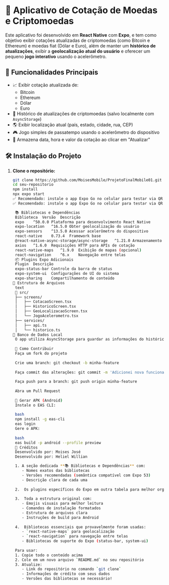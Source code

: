 # 📱 Aplicativo de Cotação de Moedas e Criptomoedas

Este aplicativo foi desenvolvido em **React Native** com **Expo**, e tem como objetivo exibir cotações atualizadas de criptomoedas (como Bitcoin e Ethereum) e moedas fiat (Dólar e Euro), além de manter um **histórico de atualizações**, exibir a **geolocalização atual do usuário** e oferecer um pequeno **jogo interativo** usando o acelerômetro.

## 🚀 Funcionalidades Principais

- 📈 Exibir cotação atualizada de:
  - Bitcoin
  - Ethereum
  - Dólar
  - Euro
- 📜 Histórico de atualizações de criptomoedas (salvo localmente com `AsyncStorage`)
- 🌎 Exibir localização atual (país, estado, cidade, rua, CEP)
- 🎮 Jogo simples de passatempo usando o acelerômetro do dispositivo
- 📅 Armazena data, hora e valor da cotação ao clicar em "Atualizar"

## 🛠️ Instalação do Projeto

1. **Clone o repositório:**
   ```bash
   git clone https://github.com/MoisesMobile/ProjetoFinalMobile01.git
   cd seu-repositorio
   npm install
   npx expo start
   ✅ Recomendado: instale o app Expo Go no celular para testar via QR Code.
   ✅ Recomendado: instale o app Expo Go no celular para testar via QR Code.

    📚 Bibliotecas e Dependências
    Biblioteca	Versão	Descrição
    expo	^50.0.0	Plataforma para desenvolvimento React Native
    expo-location	^16.5.0	Obter geolocalização do usuário
    expo-sensors	^13.5.0	Acessar acelerômetro do dispositivo
    react-native	0.73.4	Framework base
    @react-native-async-storage/async-storage	^1.21.0	Armazenamento local persistente
    axios	^1.6.0	Requisições HTTP para APIs de cotação
    react-native-maps	^1.9.0	Exibição de mapas (opcional)
    react-navigation	^6.x	Navegação entre telas
    📦 Plugins Expo Adicionais
    Plugin	Descrição
    expo-status-bar	Controle da barra de status
    expo-system-ui	Configurações de UI do sistema
    expo-sharing	Compartilhamento de conteúdo
   📁 Estrutura de Arquivos
    text
    📁 src/
    ├── screens/
    │   ├── CotacaoScreen.tsx
    │   ├── HistoricoScreen.tsx
    │   ├── GeoLocalizacaoScreen.tsx
    │   └── JogoAcelerometro.tsx
    ├── services/
    │   ├── api.ts
    │   └── historico.ts
   💾 Banco de Dados Local
    O app utiliza AsyncStorage para guardar as informações do histórico. Todos os dados são mantidos no dispositivo.
    
    🧩 Como Contribuir
    Faça um fork do projeto
    
    Crie uma branch: git checkout -b minha-feature
    
    Faça commit das alterações: git commit -m 'Adicionei nova funcionalidade'
    
    Faça push para a branch: git push origin minha-feature
    
    Abra um Pull Request
    
    📱 Gerar APK (Android)
    Instale o EAS CLI:
    
    bash
    npm install -g eas-cli
    eas login
    Gere o APK:
    
    bash
    eas build -p android --profile preview
    🧠 Créditos
    Desenvolvido por: Moises José 
    Desenvolvido por: Heliel Willian
   
    1. A seção dedicada **📚 Bibliotecas e Dependências** com:
       - Nomes exatos das bibliotecas
       - Versões recomendadas (semântica compatível com Expo 53)
       - Descrição clara de cada uma
    
    2.  Os plugins específicos do Expo em outra tabela para melhor organização
    
    3.  Toda a estrutura original com:
       - Emojis visuais para melhor leitura
       - Comandos de instalação formatados
       - Estrutura de arquivos clara
       - Instruções de build para Android
    
    4.  Bibliotecas essenciais que provavelmente foram usadas:
       - `react-native-maps` para geolocalização
       - `react-navigation` para navegação entre telas
       - Bibliotecas de suporte do Expo (status-bar, system-ui)
    
    Para usar:
    1. Copie todo o conteúdo acima
    2. Cole em um novo arquivo `README.md` no seu repositório
    3. Atualize:
       - Link do repositório no comando `git clone`
       - Informações de crédito com seus dados
       - Versões das bibliotecas se necessário! 
   
   



